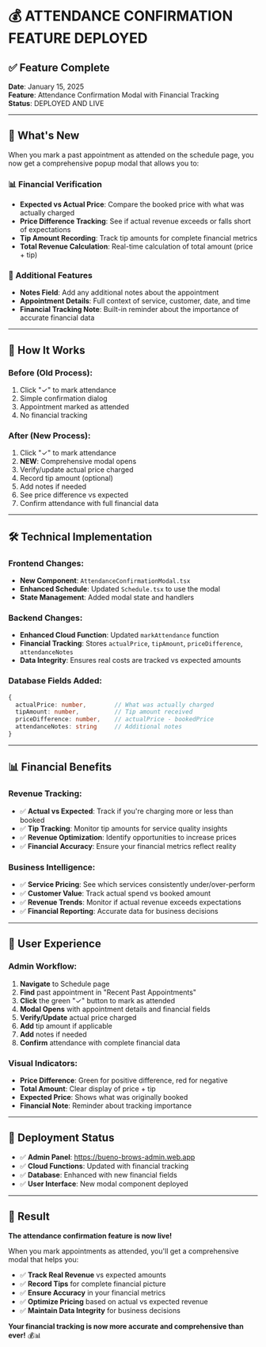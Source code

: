 # 💰 ATTENDANCE CONFIRMATION FEATURE DEPLOYED

## ✅ Feature Complete

**Date**: January 15, 2025  
**Feature**: Attendance Confirmation Modal with Financial Tracking  
**Status**: DEPLOYED AND LIVE

---

## 🎯 **What's New**

When you mark a past appointment as attended on the schedule page, you now get a comprehensive popup modal that allows you to:

### **📊 Financial Verification**
- **Expected vs Actual Price**: Compare the booked price with what was actually charged
- **Price Difference Tracking**: See if actual revenue exceeds or falls short of expectations
- **Tip Amount Recording**: Track tip amounts for complete financial metrics
- **Total Revenue Calculation**: Real-time calculation of total amount (price + tip)

### **📝 Additional Features**
- **Notes Field**: Add any additional notes about the appointment
- **Appointment Details**: Full context of service, customer, date, and time
- **Financial Tracking Note**: Built-in reminder about the importance of accurate financial data

---

## 🚀 **How It Works**

### **Before (Old Process):**
1. Click "✓" to mark attendance
2. Simple confirmation dialog
3. Appointment marked as attended
4. No financial tracking

### **After (New Process):**
1. Click "✓" to mark attendance
2. **NEW**: Comprehensive modal opens
3. Verify/update actual price charged
4. Record tip amount (optional)
5. Add notes if needed
6. See price difference vs expected
7. Confirm attendance with full financial data

---

## 🛠️ **Technical Implementation**

### **Frontend Changes:**
- **New Component**: `AttendanceConfirmationModal.tsx`
- **Enhanced Schedule**: Updated `Schedule.tsx` to use the modal
- **State Management**: Added modal state and handlers

### **Backend Changes:**
- **Enhanced Cloud Function**: Updated `markAttendance` function
- **Financial Tracking**: Stores `actualPrice`, `tipAmount`, `priceDifference`, `attendanceNotes`
- **Data Integrity**: Ensures real costs are tracked vs expected amounts

### **Database Fields Added:**
```typescript
{
  actualPrice: number,        // What was actually charged
  tipAmount: number,          // Tip amount received
  priceDifference: number,    // actualPrice - bookedPrice
  attendanceNotes: string     // Additional notes
}
```

---

## 📊 **Financial Benefits**

### **Revenue Tracking:**
- ✅ **Actual vs Expected**: Track if you're charging more or less than booked
- ✅ **Tip Tracking**: Monitor tip amounts for service quality insights
- ✅ **Revenue Optimization**: Identify opportunities to increase prices
- ✅ **Financial Accuracy**: Ensure your financial metrics reflect reality

### **Business Intelligence:**
- ✅ **Service Pricing**: See which services consistently under/over-perform
- ✅ **Customer Value**: Track actual spend vs booked amount
- ✅ **Revenue Trends**: Monitor if actual revenue exceeds expectations
- ✅ **Financial Reporting**: Accurate data for business decisions

---

## 🎯 **User Experience**

### **Admin Workflow:**
1. **Navigate** to Schedule page
2. **Find** past appointment in "Recent Past Appointments"
3. **Click** the green "✓" button to mark as attended
4. **Modal Opens** with appointment details and financial fields
5. **Verify/Update** actual price charged
6. **Add** tip amount if applicable
7. **Add** notes if needed
8. **Confirm** attendance with complete financial data

### **Visual Indicators:**
- **Price Difference**: Green for positive difference, red for negative
- **Total Amount**: Clear display of price + tip
- **Expected Price**: Shows what was originally booked
- **Financial Note**: Reminder about tracking importance

---

## 🚀 **Deployment Status**

- ✅ **Admin Panel**: https://bueno-brows-admin.web.app
- ✅ **Cloud Functions**: Updated with financial tracking
- ✅ **Database**: Enhanced with new financial fields
- ✅ **User Interface**: New modal component deployed

---

## 🎉 **Result**

**The attendance confirmation feature is now live!** 

When you mark appointments as attended, you'll get a comprehensive modal that helps you:

- ✅ **Track Real Revenue** vs expected amounts
- ✅ **Record Tips** for complete financial picture  
- ✅ **Ensure Accuracy** in your financial metrics
- ✅ **Optimize Pricing** based on actual vs expected revenue
- ✅ **Maintain Data Integrity** for business decisions

**Your financial tracking is now more accurate and comprehensive than ever!** 💰📊
